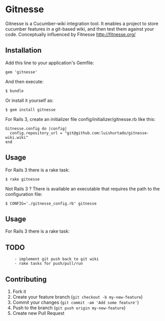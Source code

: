 # Gitnesse

 Gitnesse is a Cucumber-wiki integration tool.
 It enables a project to store cucumber features in a git-based wiki, and then test them against your code.
 Conceptually influenced by Fitnesse http://fitnesse.org/

## Installation

Add this line to your application's Gemfile:

    gem 'gitnesse'

And then execute:

    $ bundle

Or install it yourself as:

    $ gem install gitnesse

For Rails 3, create an initializer file config/initializer/gitnesse.rb like this:

    Gitnesse.config do |config|
      config.repository_url = "git@github.com:luishurtado/gitnesse-wiki.wiki"
    end

## Usage

For Rails 3 there is a rake task:

    $ rake gitnesse

Not Rails 3 ? There is available an executable that requires the path to the configuration file:

    $ CONFIG='./gitnesse_config.rb' gitnesse

## Usage

For Rails 3 there is a rake task:

## TODO

		- implement git push back to git wiki
		- rake tasks for push/pull/run

## Contributing

1. Fork it
2. Create your feature branch (`git checkout -b my-new-feature`)
3. Commit your changes (`git commit -am 'Add some feature'`)
4. Push to the branch (`git push origin my-new-feature`)
5. Create new Pull Request
